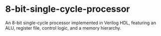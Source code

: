 # 8-bit-single-cycle-processor
An 8-bit single-cycle processor implemented in Verilog HDL, featuring an ALU, register file, control logic, and a memory hierarchy.
